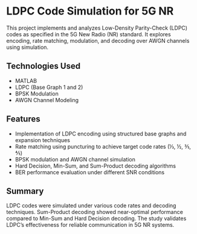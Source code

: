 # LDPC Code Simulation for 5G NR

This project implements and analyzes Low-Density Parity-Check (LDPC) codes as specified in the 5G New Radio (NR) standard. It explores encoding, rate matching, modulation, and decoding over AWGN channels using simulation.

## Technologies Used
- MATLAB
- LDPC (Base Graph 1 and 2)
- BPSK Modulation
- AWGN Channel Modeling

## Features
- Implementation of LDPC encoding using structured base graphs and expansion techniques
- Rate matching using puncturing to achieve target code rates (⅓, ½, ⅗, ⅘)
- BPSK modulation and AWGN channel simulation
- Hard Decision, Min-Sum, and Sum-Product decoding algorithms
- BER performance evaluation under different SNR conditions

## Summary
LDPC codes were simulated under various code rates and decoding techniques. Sum-Product decoding showed near-optimal performance compared to Min-Sum and Hard Decision decoding. The study validates LDPC’s effectiveness for reliable communication in 5G NR systems.
